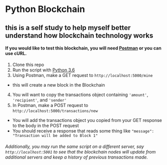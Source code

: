 # Python Blockchain

## this is a self study to help myself better understand how blockchain technology works

#### If you would like to test this blockchain, you will need [Postman](https://www.getpostman.com/) or you can use cURL.

1. Clone this repo
2. Run the script with [Python 3.6](https://www.python.org/downloads/)
3. Using Postman, make a GET request to `http://localhost:5000/mine`
  - this will create a new block in the Blockchain
4. You will want to copy the transactions object containing `'amount'`, `'recipient'`, and `'sender'`
5. In Postman, make a POST request to `http://localhost:5000/transactions/new`
  - You will add the transactions object you copied from your GET response to the body in the POST request
  - You should receive a response that reads some thing like `"message": "Transaction will be added to Block 1"`

###### Additionally, you may run the same script on a different server, say `http://localhost:5001` to see that the blockchain nodes will update from additional servers and keep a history of previous transactions made.
